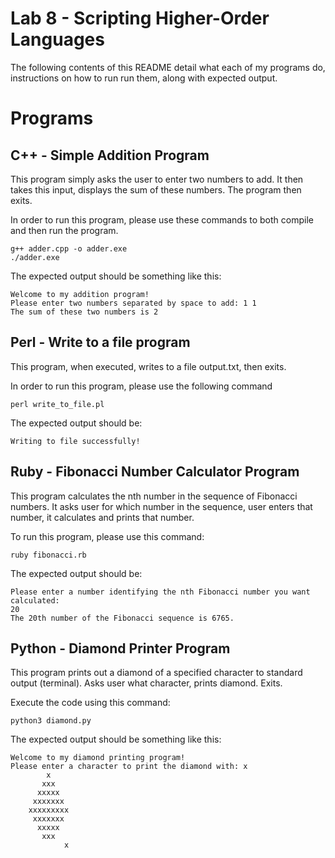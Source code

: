 # Lab 8 - Scripting Higher-Order Languages
The following contents of this README detail what each of my programs do, instructions on how to run run them, along with expected output.

# Programs

## C++ - Simple Addition Program
This program simply asks the user to enter two numbers to add. It then takes this input, displays the sum of these numbers. The program then exits.

In order to run this program, please use these commands to both compile and then run the program.

	g++ adder.cpp -o adder.exe
	./adder.exe

The expected output should be something like this:

	Welcome to my addition program!
	Please enter two numbers separated by space to add: 1 1
	The sum of these two numbers is 2
	
## Perl - Write to a file program
This program, when executed, writes to a file output.txt, then exits.

In order to run this program, please use the following command

	perl write_to_file.pl

The expected output should be:

	Writing to file successfully!

## Ruby - Fibonacci Number Calculator Program
This program calculates the nth number in the sequence of Fibonacci numbers. It asks user for which number in the sequence, user enters that number, it calculates and prints that number.

To run this program, please use this command:

	ruby fibonacci.rb

The expected output should be:

	Please enter a number identifying the nth Fibonacci number you want calculated:
	20
	The 20th number of the Fibonacci sequence is 6765.

## Python - Diamond Printer Program
This program prints out a diamond of a specified character to standard output (terminal). Asks user what character, prints diamond. Exits.

Execute the code using this command:

	python3 diamond.py

The expected output should be something like this:
	
	Welcome to my diamond printing program!
	Please enter a character to print the diamond with: x
    		x
   	       xxx
  	      xxxxx
 	     xxxxxxx
	    xxxxxxxxx
 	     xxxxxxx
  	      xxxxx
   	       xxx
    	        x

